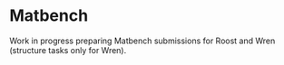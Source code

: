 # Matbench

Work in progress preparing Matbench submissions for Roost and Wren (structure tasks only for Wren).

